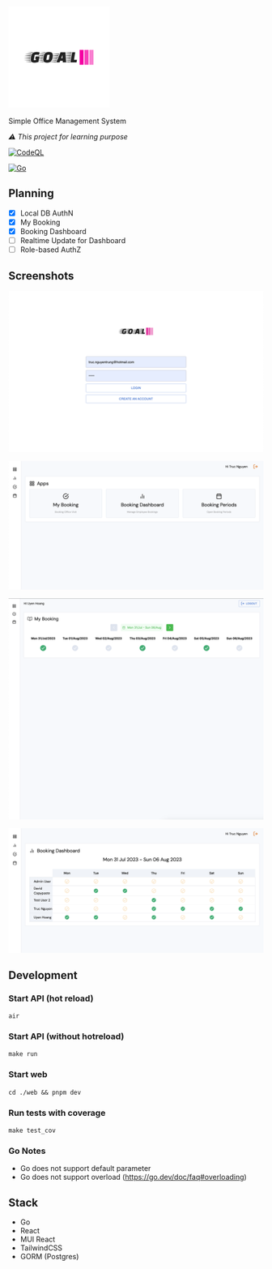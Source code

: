 <img src="art/logo-color.svg" alt="drawing" style="width:200px;"/>

Simple Office Management System

*⚠️ This project for learning purpose*

[![CodeQL](https://github.com/tnoss/goal/actions/workflows/codeql.yml/badge.svg)](https://github.com/tnoss/goal/actions/workflows/codeql.yml)

[![Go](https://github.com/tnoss/goal/actions/workflows/go.yml/badge.svg)](https://github.com/tnoss/goal/actions/workflows/go.yml)

## Planning
- [x] Local DB AuthN
- [x] My Booking
- [x] Booking Dashboard
- [ ] Realtime Update for Dashboard
- [ ] Role-based AuthZ

## Screenshots

![0](art/assets/goal-00.png)

![1](art/assets/goal-01.png)

![2](art/assets/goal-02.png)

![3](art/assets/goal-03.png)

## Development

### Start API (hot reload)
```
air
```

### Start API (without hotreload)
```
make run
```

### Start web
```
cd ./web && pnpm dev
```

### Run tests with coverage
```
make test_cov
```
### Go Notes
- Go does not support default parameter
- Go does not support overload (https://go.dev/doc/faq#overloading)

## Stack
- Go
- React
- MUI React
- TailwindCSS
- GORM (Postgres)
